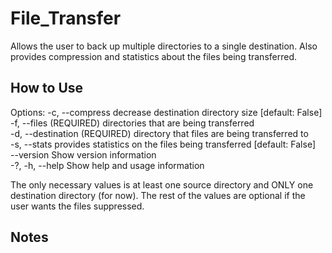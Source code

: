 # File_Transfer

Allows the user to back up multiple directories to a single destination. Also provides compression and statistics about the files being transferred.

## How to Use
Options:
  -c, --compress                              decrease destination directory size [default: False] <br />
  -f, --files <files> (REQUIRED)              directories that are being transferred <br />
  -d, --destination <destination> (REQUIRED)  directory that files are being transferred to <br />
  -s, --stats                                 provides statistics on the files being transferred [default: False] <br />
  --version                                   Show version information <br />
  -?, -h, --help                              Show help and usage information <br />

The only necessary values is at least one source directory and ONLY one destination directory (for now). The rest of the values are optional 
if the user wants the files suppressed. 

## Notes
